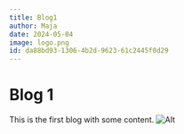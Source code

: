 ```yaml
---
title: Blog1
author: Maja
date: 2024-05-04
image: logo.png
id: da88bd93-1306-4b2d-9623-61c2445f0d29
---
```


# Blog 1

This is the first blog with some content.
![Alt](/static/logo.png)

